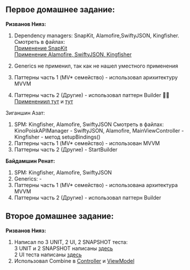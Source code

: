 
## Первое домашнее задание:
**Ризванов Нияз:**  
1. Dependency managers: SnapKit, Alamofire,SwiftyJSON, Kingfisher.  
 Смотреть в файлах:     
 [Применение SnapKit](./FilmHub_IOS_HW/FilmHub_IOS_HW/ProfilePage/MainProfileScreen/ProfileView.swift)  
 [Применение Alamofire, SwiftyJSON, Kingfisher](./FilmHub_IOS_HW/FilmHub_IOS_HW/Services/ProfileAPIManager.swift)

2. Generics не применил, так как не нашел уместного применения 
3. Паттерны часть 1 (MV* семейство) - использовал арихитектуру MVVM
4. Паттерны часть 2 (Другие) - использовал паттерн Builder 👷🏻   
[Применениил тут](./FilmHub_IOS_HW/FilmHub_IOS_HW/Helpers/Views/StarsBuilder.swift) и [тут](./FilmHub_IOS_HW/FilmHub_IOS_HW/Helpers/Views/MainUsersInfoSVBuilder.swift)



Зиганшин Азат:
1. SPM: Kingfisher, Alamofire, SwiftyJSON
  Смотреть в файлах:
  KinoPoiskAPIManager - SwiftyJSON, Alamofire,
  MainViewController - Kingfisher - метод setupBindings() 
2. Паттерны часть 1 (MV* семейство)  - использован MVVM
3. Паттерны часть 2 (Другие) - StartBuilder


**Байдамшин Ренат:**

1. SPM: Kingfisher, Alamofire, SwiftyJSON
2. Generics: -
3. Паттерны часть 1 (MV* семейство)  - использована архитектура MVVM
4.  Паттерны часть 2 (Другие) - использовал паттерн Builder

## Второе домашнее задание:

**Ризванов Нияз:**          
1. Написал по 3 UNIT, 2 UI, 2 SNAPSHOT теста:   
3 UNIT и 2 SNAPSHOT написаны [здесь](./FilmHub_IOS_HW/ProfileScreenTests/)    
2 UI теста написаны [здесь](./FilmHub_IOS_HW/ProfileUITests/)
2. Использовал Combine в [Controller](./FilmHub_IOS_HW/FilmHub_IOS_HW/ProfilePage/MainProfileScreen/ProfileViewController.swift) и [ViewModel](./FilmHub_IOS_HW/FilmHub_IOS_HW/ProfilePage/MainProfileScreen/ProfileViewModel.swift)

